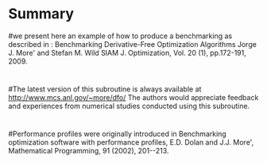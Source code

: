 # Summary 
#we present here an example of how to produce a benchmarking as described in : Benchmarking Derivative-Free Optimization Algorithms Jorge J. More' and Stefan M. Wild SIAM J. Optimization, Vol. 20 (1), pp.172-191, 2009.
#
#The latest version of this subroutine is always available at http://www.mcs.anl.gov/~more/dfo/ The authors would appreciate feedback and experiences from numerical studies conducted using this subroutine.
#
#Performance profiles were originally introduced in Benchmarking optimization software with performance profiles, E.D. Dolan and J.J. More', Mathematical Programming, 91 (2002), 201--213.
